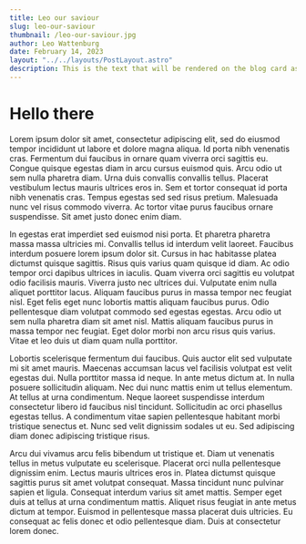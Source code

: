 ```yaml
---
title: Leo our saviour
slug: leo-our-saviour
thumbnail: /leo-our-saviour.jpg
author: Leo Wattenburg
date: February 14, 2023
layout: "../../layouts/PostLayout.astro"
description: This is the text that will be rendered on the blog card as a preview, it may be truncated so watch out!
---
```


# Hello there

Lorem ipsum dolor sit amet, consectetur adipiscing elit, sed do eiusmod tempor incididunt ut labore et dolore magna aliqua. Id porta nibh venenatis cras. Fermentum dui faucibus in ornare quam viverra orci sagittis eu. Congue quisque egestas diam in arcu cursus euismod quis. Arcu odio ut sem nulla pharetra diam. Urna duis convallis convallis tellus. Placerat vestibulum lectus mauris ultrices eros in. Sem et tortor consequat id porta nibh venenatis cras. Tempus egestas sed sed risus pretium. Malesuada nunc vel risus commodo viverra. Ac tortor vitae purus faucibus ornare suspendisse. Sit amet justo donec enim diam.

In egestas erat imperdiet sed euismod nisi porta. Et pharetra pharetra massa massa ultricies mi. Convallis tellus id interdum velit laoreet. Faucibus interdum posuere lorem ipsum dolor sit. Cursus in hac habitasse platea dictumst quisque sagittis. Risus quis varius quam quisque id diam. Ac odio tempor orci dapibus ultrices in iaculis. Quam viverra orci sagittis eu volutpat odio facilisis mauris. Viverra justo nec ultrices dui. Vulputate enim nulla aliquet porttitor lacus. Aliquam faucibus purus in massa tempor nec feugiat nisl. Eget felis eget nunc lobortis mattis aliquam faucibus purus. Odio pellentesque diam volutpat commodo sed egestas egestas. Arcu odio ut sem nulla pharetra diam sit amet nisl. Mattis aliquam faucibus purus in massa tempor nec feugiat. Eget dolor morbi non arcu risus quis varius. Vitae et leo duis ut diam quam nulla porttitor.

Lobortis scelerisque fermentum dui faucibus. Quis auctor elit sed vulputate mi sit amet mauris. Maecenas accumsan lacus vel facilisis volutpat est velit egestas dui. Nulla porttitor massa id neque. In ante metus dictum at. In nulla posuere sollicitudin aliquam. Nec dui nunc mattis enim ut tellus elementum. At tellus at urna condimentum. Neque laoreet suspendisse interdum consectetur libero id faucibus nisl tincidunt. Sollicitudin ac orci phasellus egestas tellus. A condimentum vitae sapien pellentesque habitant morbi tristique senectus et. Nunc sed velit dignissim sodales ut eu. Sed adipiscing diam donec adipiscing tristique risus.

Arcu dui vivamus arcu felis bibendum ut tristique et. Diam ut venenatis tellus in metus vulputate eu scelerisque. Placerat orci nulla pellentesque dignissim enim. Lectus mauris ultrices eros in. Platea dictumst quisque sagittis purus sit amet volutpat consequat. Massa tincidunt nunc pulvinar sapien et ligula. Consequat interdum varius sit amet mattis. Semper eget duis at tellus at urna condimentum mattis. Aliquet risus feugiat in ante metus dictum at tempor. Euismod in pellentesque massa placerat duis ultricies. Eu consequat ac felis donec et odio pellentesque diam. Duis at consectetur lorem donec.
